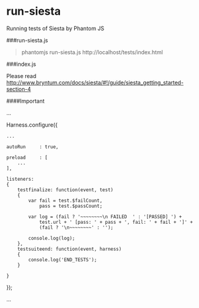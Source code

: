 run-siesta
==========

Running tests of Siesta by Phantom JS

###run-siesta.js
> phantomjs run-siesta.js http://localhost/tests/index.html

###index.js

Please read http://www.bryntum.com/docs/siesta/#!/guide/siesta_getting_started-section-4

####Important

...

Harness.configure({
	
	...

	autoRun		: true,

	preload     : [
		...
	],

	listeners:
	{
		testfinalize: function(event, test)
		{
			var fail = test.$failCount,
				pass = test.$passCount;

			var log = (fail ? '~~~~~~~~\n FAILED  ' : '[PASSED] ') +
				test.url + ' [pass: ' + pass + ', fail: ' + fail + ']' +
				(fail ? '\n~~~~~~~~' : '');

			console.log(log);
		},
		testsuiteend: function(event, harness)
		{
			console.log('END_TESTS');
		}

	}

});

...